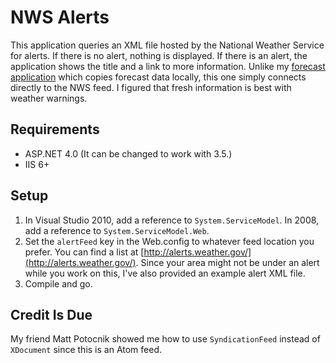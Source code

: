 NWS Alerts
==========

This application queries an XML file hosted by the National Weather Service for alerts.  If there is no alert, nothing is displayed.  If there is an alert, the application shows the title and a link to more information.  Unlike my [forecast application](https://github.com/mrcoulson/ASP.NET-National-Weather-Service-Parser) which copies forecast data locally, this one simply connects directly to the NWS feed.  I figured that fresh information is best with weather warnings.

Requirements
------------

- ASP.NET 4.0 (It can be changed to work with 3.5.)
- IIS 6+

Setup
-----

1. In Visual Studio 2010, add a reference to `System.ServiceModel`.  In 2008, add a reference to `System.ServiceModel.Web`.
2. Set the `alertFeed` key in the Web.config to whatever feed location you prefer.  You can find a list at [http://alerts.weather.gov/](http://alerts.weather.gov/).  Since your area might not be under an alert while you work on this, I've also provided an example alert XML file.
3. Compile and go.

Credit Is Due
-------------

My friend Matt Potocnik showed me how to use `SyndicationFeed` instead of `XDocument` since this is an Atom feed.